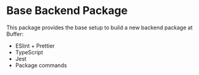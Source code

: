 # Base Backend Package

This package provides the base setup to build a new backend package at Buffer:
- ESlint + Prettier
- TypeScript
- Jest
- Package commands

